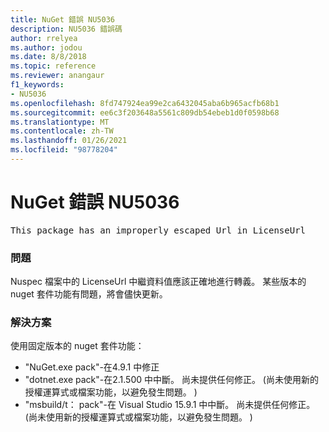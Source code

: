 ```yaml
---
title: NuGet 錯誤 NU5036
description: NU5036 錯誤碼
author: rrelyea
ms.author: jodou
ms.date: 8/8/2018
ms.topic: reference
ms.reviewer: anangaur
f1_keywords:
- NU5036
ms.openlocfilehash: 8fd747924ea99e2ca6432045aba6b965acfb68b1
ms.sourcegitcommit: ee6c3f203648a5561c809db54ebeb1d0f0598b68
ms.translationtype: MT
ms.contentlocale: zh-TW
ms.lasthandoff: 01/26/2021
ms.locfileid: "98778204"
---
```

# <a name="nuget-error-nu5036"></a>NuGet 錯誤 NU5036
<pre>This package has an improperly escaped Url in LicenseUrl</pre>

### <a name="issue"></a>問題

Nuspec 檔案中的 LicenseUrl 中繼資料值應該正確地進行轉義。
某些版本的 nuget 套件功能有問題，將會儘快更新。

### <a name="solution"></a>解決方案

使用固定版本的 nuget 套件功能：
* "NuGet.exe pack"-在4.9.1 中修正
* "dotnet.exe pack"-在2.1.500 中中斷。 尚未提供任何修正。  (尚未使用新的授權運算式或檔案功能，以避免發生問題。 ) 
* "msbuild/t： pack"-在 Visual Studio 15.9.1 中中斷。 尚未提供任何修正。  (尚未使用新的授權運算式或檔案功能，以避免發生問題。 ) 

